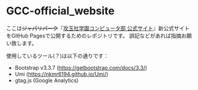# GCC-official_website  
ここは~~ジャパリパーク~~『[攻玉社学園コンピュータ部 公式サイト](http://comb21.web.fc2.com/)』新公式サイトをGitHub Pagesで公開するためのレポジトリです。
誤記などがあれば指摘お願い致します。

使用しているツール(？)は以下の通りです：  
  - Bootstrap v3.3.7 (https://getbootstrap.com/docs/3.3/)  
  - Umi (https://nkmr6194.github.io/Umi/)  
  - gtag.js (Google Analytics) 
